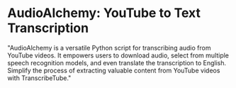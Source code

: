 # AudioAlchemy: YouTube to Text Transcription

"AudioAlchemy is a versatile Python script for transcribing audio from YouTube videos. It empowers users to download audio, select from multiple speech recognition models, and even translate the transcription to English. Simplify the process of extracting valuable content from YouTube videos with TranscribeTube."
